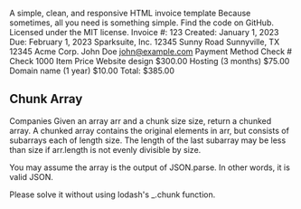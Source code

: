 A simple, clean, and responsive HTML invoice
template
Because sometimes, all you need is something simple.
Find the code on GitHub. Licensed under the MIT license.
Invoice #: 123
Created: January 1, 2023
Due: February 1, 2023
Sparksuite, Inc.
12345 Sunny Road
Sunnyville, TX 12345
Acme Corp.
John Doe
john@example.com
Payment Method Check #
Check 1000
Item Price
Website design $300.00
Hosting (3 months) $75.00
Domain name (1 year) $10.00
Total: $385.00


## Chunk Array
Companies
Given an array arr and a chunk size size, return a chunked array. A chunked array contains the original elements in arr, but consists of subarrays each of length size. The length of the last subarray may be less than size if arr.length is not evenly divisible by size.

You may assume the array is the output of JSON.parse. In other words, it is valid JSON.

Please solve it without using lodash's _.chunk function.